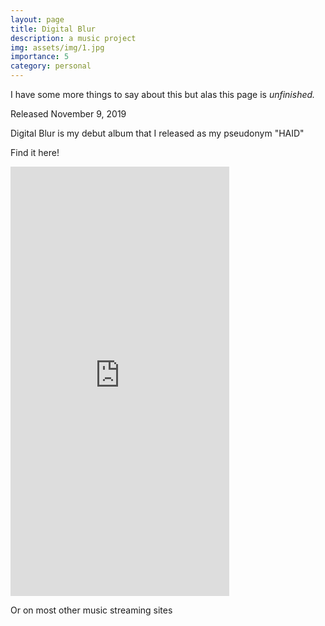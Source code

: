 ```yaml
---
layout: page
title: Digital Blur 
description: a music project
img: assets/img/1.jpg
importance: 5
category: personal
---
```

I have some more things to say about this but alas this page is *unfinished.*

Released November 9, 2019

Digital Blur is my debut album that I released as my pseudonym "HAID"

Find it here!

<iframe style="border: 0; width: 350px; height: 687px;" src="https://bandcamp.com/EmbeddedPlayer/album=3166008072/size=large/bgcol=333333/linkcol=e32c14/transparent=true/" seamless><a href="https://haid-audio.bandcamp.com/album/digital-blur">Digital Blur by HAID</a></iframe>

Or on most other music streaming sites
